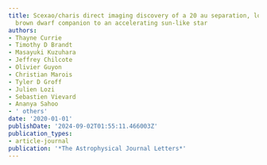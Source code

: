 ```yaml
---
title: Scexao/charis direct imaging discovery of a 20 au separation, low-mass ratio
  brown dwarf companion to an accelerating sun-like star
authors:
- Thayne Currie
- Timothy D Brandt
- Masayuki Kuzuhara
- Jeffrey Chilcote
- Olivier Guyon
- Christian Marois
- Tyler D Groff
- Julien Lozi
- Sebastien Vievard
- Ananya Sahoo
- ' others'
date: '2020-01-01'
publishDate: '2024-09-02T01:55:11.466003Z'
publication_types:
- article-journal
publication: '*The Astrophysical Journal Letters*'
---
```


